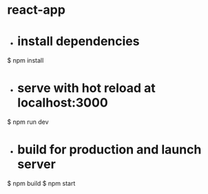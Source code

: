 # react-app

* # install dependencies
$ npm install 

* # serve with hot reload at localhost:3000
$ npm run dev

* # build for production and launch server
$ npm build 
$ npm start 
